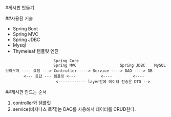 #게시판 만들기

##사용된 기술

- Spring Boot
- Spring MVC
- Spring JDBC
- Mysql
- Thymeleaf 템플릿 엔진

````
                     Spring Core
                     Spring MVC                   Spring JDBC    MySQL
브라우저 ---- 요청 ---> Controller ----> Service ----> DAO ----> DB
        <--- 응답 --- 템플릿 <---           <----         <----
                      <------------ layer간에 데이터 전송은 DTO -->
````

##게시판 만드는 순서
1. controller와 템플릿
2. service(비지니스 로직)는 DAO를 사용해서 데이터를 CRUD한다. 